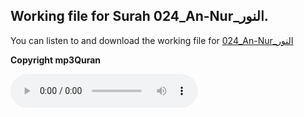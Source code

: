 
## Working file for Surah 024_An-Nur_النور.

You can listen to and download the working file for [024_An-Nur_النور](https://server13.mp3quran.net/husr/024.mp3)

**Copyright mp3Quran**

<audio controls src="https://server13.mp3quran.net/husr/024.mp3"></audio>
